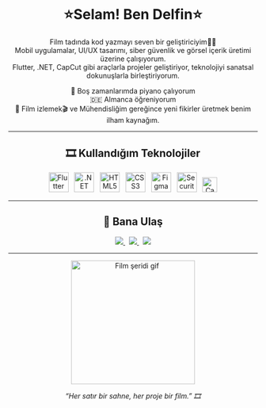 <h1 align="center">⭐️Selam! Ben Delfin⭐️</h1>

<p align="center">
  Film tadında kod yazmayı seven bir geliştiriciyim👩‍💻<br>
  Mobil uygulamalar, UI/UX tasarımı, siber güvenlik ve görsel içerik üretimi üzerine çalışıyorum.<br>
  Flutter, .NET, CapCut gibi araçlarla projeler geliştiriyor, teknolojiyi sanatsal dokunuşlarla birleştiriyorum.
</p>

<p align="center">
  🎹 Boş zamanlarımda piyano çalıyorum <br>
  🇩🇪 Almanca öğreniyorum <br>
  🍿 Film izlemek🎬 ve Mühendisliğim gereğince yeni fikirler üretmek benim ilham kaynağım.
</p>

---

<h2 align="center">🎞️ Kullandığım Teknolojiler</h2>

<p align="center">
  <img src="https://cdn.jsdelivr.net/gh/devicons/devicon/icons/flutter/flutter-original.svg" title="Flutter" width="40" height="40"/>
  &nbsp;
  <img src="https://cdn.jsdelivr.net/gh/devicons/devicon/icons/dot-net/dot-net-original.svg" title=".NET" width="40" height="40"/>
  &nbsp;
  <img src="https://cdn.jsdelivr.net/gh/devicons/devicon/icons/html5/html5-original.svg" title="HTML5" width="40" height="40"/>
  &nbsp;
  <img src="https://cdn.jsdelivr.net/gh/devicons/devicon/icons/css3/css3-original.svg" title="CSS3" width="40" height="40"/>
  &nbsp;
  <img src="https://cdn.jsdelivr.net/gh/devicons/devicon/icons/figma/figma-original.svg" title="Figma" width="40" height="40"/>
  &nbsp;
  <img src="https://cdn.jsdelivr.net/gh/devicons/devicon/icons/linux/linux-original.svg" title="Security" width="40" height="40"/>
  &nbsp;
  <img src="https://upload.wikimedia.org/wikipedia/commons/0/09/TikTok_logo.svg" title="CapCut (TikTok)" width="30" height="30"/>
</p>

---

<h2 align="center">🌌 Bana Ulaş</h2>

<p align="center">
  <a href="mailto:delfinolmez@hotmail.com" target="_blank">
    <img src="https://img.shields.io/badge/-Email-333333?style=for-the-badge&logo=gmail&logoColor=white"/>
  </a>
  &nbsp;
  <a href="https://linkedin.com/in/delfinolmez" target="_blank">
    <img src="https://img.shields.io/badge/-LinkedIn-0A66C2?style=for-the-badge&logo=linkedin&logoColor=white"/>
  </a>
  &nbsp;
  <a href="https://github.com/delfinolmez" target="_blank">
    <img src="https://img.shields.io/badge/-GitHub-181717?style=for-the-badge&logo=github&logoColor=white"/>
  </a>
</p>

---

<p align="center">
  <img src="https://user-images.githubusercontent.com/82963232/236671022-7fbb65e8-e103-41da-a35d-bd4beea3f1d3.gif" width="250" alt="Film şeridi gif" />
</p>

<p align="center"><em>“Her satır bir sahne, her proje bir film.” 🎞️</em></p>
